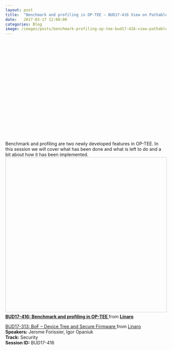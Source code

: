 ```yaml
---
layout: post
title:  "Benchmark and profiling in OP-TEE – BUD17-416 View on Pathable"
date:   2017-03-17 12:00:00
categories: Blog
image: /images/posts/benchmark-profiling-op-tee-bud17-416-view-pathable-image.jpeg
---
```

<div class="embed-responsive embed-responsive-16by9">
  <iframe class="lazyload embed-responsive-item" width="560" height="315"
    src="data:image/gif;base64,R0lGODlhAQABAAAAACH5BAEKAAEALAAAAAABAAEAAAICTAEAOw==" data-src="https://www.youtube.com/embed/gr6AxvqfDds" frameborder="0"
    allowfullscreen></iframe>
</div>
Benchmark and profiling are two newly developed features in OP-TEE. In this session we will cover what has been done and what is left to do and a bit about how it has been implemented.

<div class="embed-responsive embed-responsive-16by9">

<iframe src="data:image/gif;base64,R0lGODlhAQABAAAAACH5BAEKAAEALAAAAAABAAEAAAICTAEAOw==" data-src="//www.slideshare.net/slideshow/embed_code/key/w10DZhBzHkyykA" width="595" height="485" frameborder="0" marginwidth="0" marginheight="0" scrolling="no" style="border:1px solid #CCC; border-width:1px; margin-bottom:5px; max-width: 100%;" allowfullscreen> </iframe> <div style="margin-bottom:5px"> <strong> <a href="//www.slideshare.net/linaroorg/bud17416-benchmark-and-profiling-in-optee" title="BUD17-416: Benchmark and profiling in OP-TEE " target="_blank">BUD17-416: Benchmark and profiling in OP-TEE </a> </strong> from <strong><a target="_blank" href="https://www.slideshare.net/linaroorg">Linaro</a></strong> </div>


</div>

[BUD17-313: BoF – Device Tree and Secure Firmware ](https://www.slideshare.net/linaroorg/bud17313-bof-device-tree-and-secure-firmware) from [Linaro](http://www.slideshare.net/linaroorg)  
**Speakers:** Jerome Forissier, Igor Opaniuk  
**Track:** Security  
**Session ID:** BUD17-416  

